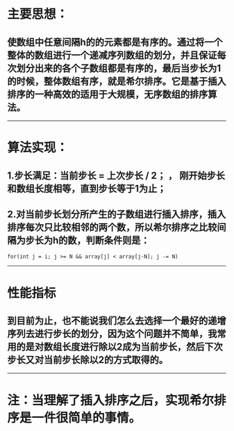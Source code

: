 # 主要思想：
## 使数组中任意间隔h的的元素都是有序的。通过将一个整体的数组进行一个递减序列数组的划分，并且保证每次划分出来的各个子数组都是有序的，最后当步长为1的时候，整体数组有序，就是希尔排序。它是基于插入排序的一种高效的适用于大规模，无序数组的排序算法。

---


# 算法实现：
## 1.步长满足：当前步长 = 上次步长 / 2； ， 刚开始步长和数组长度相等，直到步长等于1为止；
## 2.对当前步长划分所产生的子数组进行插入排序，插入排序每次只比较相邻的两个数，所以希尔排序之比较间隔为步长为h的数，判断条件则是：

```
for(int j = i; j >= N && array[j] < array[j-N]; j -= N)
```
---


# 性能指标
## 到目前为止，也不能说我们怎么去选择一个最好的递增序列去进行步长的划分，因为这个问题并不简单，我常用的是对数组长度进行除以2成为当前步长，然后下次步长又对当前步长除以2的方式取得的。

---


# 注：当理解了插入排序之后，实现希尔排序是一件很简单的事情。
